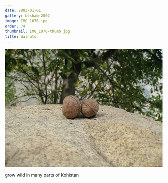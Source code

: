 ```yaml
---
date: 2003-01-01
gallery: besham-2007
image: IMG_1076.jpg
order: 74
thumbnail: IMG_1076-thumb.jpg
title: Walnuts
---
```


![Walnuts](./IMG_1076.jpg)

grow wild in many parts of Kohistan